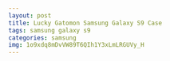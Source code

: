 ```yaml
---
layout: post
title: Lucky Gatomon Samsung Galaxy S9 Case
tags: samsung galaxy s9
categories: samsung
img: 1o9xdq8mDvVW89T6QIh1Y3xLmLRGUVy_H
---
```

